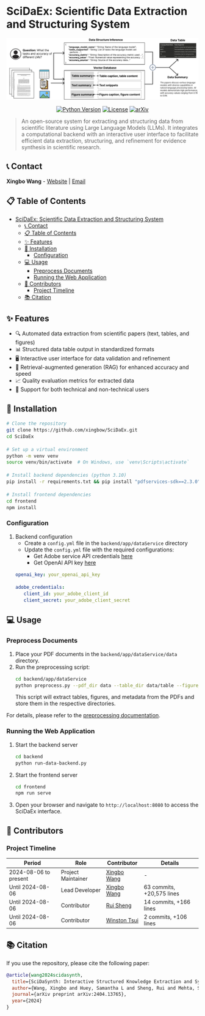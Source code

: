 # SciDaEx: Scientific Data Extraction and Structuring System

<div align="center">
  <img src="scidaex_system.png" alt="SciDaEx Logo"/>
  
  [![Python Version](https://img.shields.io/badge/python-3.10-blue.svg)](https://www.python.org/downloads/)
  [![License](https://img.shields.io/badge/license-MIT-green.svg)](LICENSE)
  [![arXiv](https://img.shields.io/badge/arXiv-2404.13765-b31b1b.svg)](https://arxiv.org/abs/2404.13765)
</div>

> An open-source system for extracting and structuring data from scientific literature using Large Language Models (LLMs). It integrates a computational backend with an interactive user interface to facilitate efficient data extraction, structuring, and refinement for evidence synthesis in scientific research.


## 📞 Contact
**Xingbo Wang** - [Website](https://andy-xingbowang.com/) | [Email](mailto:wangxbzb@gmail.com)

## 📋 Table of Contents
- [SciDaEx: Scientific Data Extraction and Structuring System](#scidaex-scientific-data-extraction-and-structuring-system)
  - [📞 Contact](#-contact)
  - [📋 Table of Contents](#-table-of-contents)
  - [✨ Features](#-features)
  - [🚀 Installation](#-installation)
    - [Configuration](#configuration)
  - [💻 Usage](#-usage)
    - [Preprocess Documents](#preprocess-documents)
    - [Running the Web Application](#running-the-web-application)
  - [👥 Contributors](#-contributors)
    - [Project Timeline](#project-timeline)
  - [📚 Citation](#-citation)

## ✨ Features
- 🔍 Automated data extraction from scientific papers (text, tables, and figures)
- 📊 Structured data table output in standardized formats
- 🖥️ Interactive user interface for data validation and refinement
- 🚀 Retrieval-augmented generation (RAG) for enhanced accuracy and speed
- 📈 Quality evaluation metrics for extracted data
- 👥 Support for both technical and non-technical users

## 🚀 Installation

```bash
# Clone the repository
git clone https://github.com/xingbow/SciDaEx.git
cd SciDaEx

# Set up a virtual environment
python -m venv venv
source venv/bin/activate  # On Windows, use `venv\Scripts\activate`

# Install backend dependencies (python 3.10)
pip install -r requirements.txt && pip install "pdfservices-sdk==2.3.0"

# Install frontend dependencies
cd frontend
npm install
```

### Configuration
1. Backend configuration
   - Create a `config.yml` file in the `backend/app/dataService` directory
   - Update the `config.yml` file with the required configurations:
     - Get Adobe service API credentials [here](https://developer.adobe.com/document-services/docs/overview/pdf-services-api/)
     - Get OpenAI API key [here](https://platform.openai.com/api-keys)
    ```yaml
    openai_key: your_openai_api_key

    adobe_credentials:
       client_id: your_adobe_client_id
       client_secret: your_adobe_client_secret
    ``` 

## 💻 Usage

### Preprocess Documents
1. Place your PDF documents in the `backend/app/dataService/data` directory.
2. Run the preprocessing script:
   ```bash
   cd backend/app/dataService
   python preprocess.py --pdf_dir data --table_dir data/table --figure_dir data/figure --meta_dir data/meta
   ```  
   This script will extract tables, figures, and metadata from the PDFs and store them in the respective directories.

For details, please refer to the [preprocessing documentation](backend/app/dataService/README.md).

### Running the Web Application
1. Start the backend server
   ```bash
   cd backend
   python run-data-backend.py
   ```

2. Start the frontend server
   ```bash
   cd frontend
   npm run serve
   ```
3. Open your browser and navigate to `http://localhost:8080` to access the SciDaEx interface.

## 👥 Contributors

### Project Timeline

| Period | Role | Contributor | Details |
|--------|------|-------------|---------|
| 2024-08-06 to present | Project Maintainer | [Xingbo Wang](mailto:wangxbzb@gmail.com) | - |
| Until 2024-08-06 | Lead Developer | [Xingbo Wang](mailto:wangxbzb@gmail.com) | 63 commits, +20,575 lines |
| Until 2024-08-06 | Contributor | [Rui Sheng](mailto:rshengac@connect.ust.hk) | 14 commits, +166 lines |
| Until 2024-08-06 | Contributor | [Winston Tsui](mailto:wt285@cornell.edu) | 2 commits, +106 lines |


## 📚 Citation
If you use the repository, please cite the following paper:
```bibtex 
@article{wang2024scidasynth,
  title={SciDaSynth: Interactive Structured Knowledge Extraction and Synthesis from Scientific Literature with Large Language Model},
  author={Wang, Xingbo and Huey, Samantha L and Sheng, Rui and Mehta, Saurabh and Wang, Fei},
  journal={arXiv preprint arXiv:2404.13765},
  year={2024}
}
```



